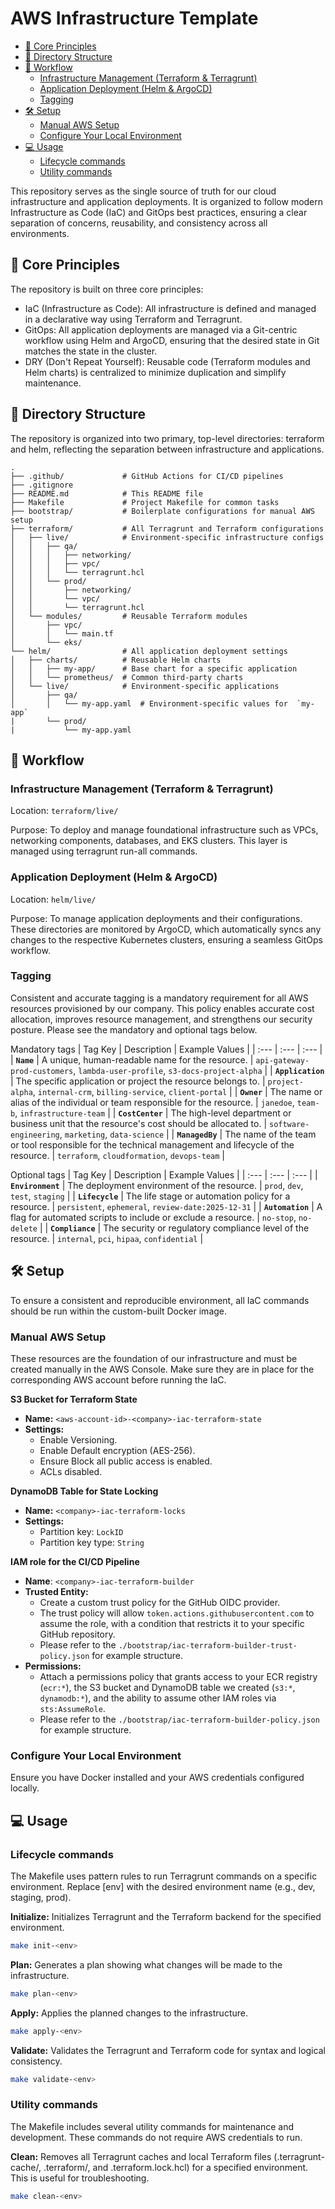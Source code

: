 <!-- omit in toc -->
# AWS Infrastructure Template

- [🧱 Core Principles](#-core-principles)
- [🌳 Directory Structure](#-directory-structure)
- [📖 Workflow](#-workflow)
  - [Infrastructure Management (Terraform \& Terragrunt)](#infrastructure-management-terraform--terragrunt)
  - [Application Deployment (Helm \& ArgoCD)](#application-deployment-helm--argocd)
  - [Tagging](#tagging)
- [🛠️ Setup](#️-setup)
  - [Manual AWS Setup](#manual-aws-setup)
  - [Configure Your Local Environment](#configure-your-local-environment)
- [💻 Usage](#-usage)
  - [Lifecycle commands](#lifecycle-commands)
  - [Utility commands](#utility-commands)

This repository serves as the single source of truth for our cloud infrastructure and application deployments. It is organized to follow modern Infrastructure as Code (IaC) and GitOps best practices, ensuring a clear separation of concerns, reusability, and consistency across all environments.

## 🧱 Core Principles
The repository is built on three core principles:

- IaC (Infrastructure as Code): All infrastructure is defined and managed in a declarative way using Terraform and Terragrunt.
- GitOps: All application deployments are managed via a Git-centric workflow using Helm and ArgoCD, ensuring that the desired state in Git matches the state in the cluster.
- DRY (Don't Repeat Yourself): Reusable code (Terraform modules and Helm charts) is centralized to minimize duplication and simplify maintenance.

## 🌳 Directory Structure
The repository is organized into two primary, top-level directories: terraform and helm, reflecting the separation between infrastructure and applications.

```
.
├── .github/             # GitHub Actions for CI/CD pipelines
├── .gitignore
├── README.md            # This README file
├── Makefile             # Project Makefile for common tasks
├── bootstrap/           # Boilerplate configurations for manual AWS setup
├── terraform/           # All Terragrunt and Terraform configurations
│   ├── live/            # Environment-specific infrastructure configs
│   │   ├── qa/
│   │   │   ├── networking/
│   │   │   ├── vpc/
│   │   │   └── terragrunt.hcl
│   │   └── prod/
│   │       ├── networking/
│   │       └── vpc/
│   │       └── terragrunt.hcl
│   └── modules/         # Reusable Terraform modules
│       ├── vpc/
│       │   └── main.tf
│       └── eks/
└── helm/                # All application deployment settings
│   ├── charts/          # Reusable Helm charts
│   │   ├── my-app/      # Base chart for a specific application
│   │   └── prometheus/  # Common third-party charts
│   └── live/            # Environment-specific applications
│       ├── qa/
│       │   └── my-app.yaml  # Environment-specific values for  `my-app`
|       └── prod/
|           └── my-app.yaml
```

## 📖 Workflow

### Infrastructure Management (Terraform & Terragrunt)

Location: `terraform/live/`

Purpose: To deploy and manage foundational infrastructure such as VPCs, networking components, databases, and EKS clusters. This layer is managed using terragrunt run-all commands.

### Application Deployment (Helm & ArgoCD)

Location: `helm/live/`

Purpose: To manage application deployments and their configurations. These directories are monitored by ArgoCD, which automatically syncs any changes to the respective Kubernetes clusters, ensuring a seamless GitOps workflow.

### Tagging

Consistent and accurate tagging is a mandatory requirement for all AWS resources provisioned by our company. This policy enables accurate cost allocation, improves resource management, and strengthens our security posture. Please see the mandatory and optional tags below.

Mandatory tags
| Tag Key | Description | Example Values |
| :--- | :--- | :--- |
| **`Name`** | A unique, human-readable name for the resource. | `api-gateway-prod-customers`, `lambda-user-profile`, `s3-docs-project-alpha` |
| **`Application`** | The specific application or project the resource belongs to. | `project-alpha`, `internal-crm`, `billing-service`, `client-portal` |
| **`Owner`** | The name or alias of the individual or team responsible for the resource. | `janedoe`, `team-b`, `infrastructure-team` |
| **`CostCenter`** | The high-level department or business unit that the resource's cost should be allocated to. | `software-engineering`, `marketing`, `data-science` |
| **`ManagedBy`** | The name of the team or tool responsible for the technical management and lifecycle of the resource. | `terraform`, `cloudformation`, `devops-team` |

Optional tags
| Tag Key | Description | Example Values |
| :--- | :--- | :--- |
| **`Environment`** | The deployment environment of the resource. |	`prod`, `dev`, `test`, `staging` |
| **`Lifecycle`** |	The life stage or automation policy for a resource.	| `persistent`, `ephemeral`, `review-date:2025-12-31` |
| **`Automation`** | A flag for automated scripts to include or exclude a resource.	| `no-stop`, `no-delete` |
| **`Compliance`** | The security or regulatory compliance level of the resource. | `internal`, `pci`, `hipaa`, `confidential` |

## 🛠️ Setup

To ensure a consistent and reproducible environment, all IaC commands should be run within the custom-built Docker image.

### Manual AWS Setup

These resources are the foundation of our infrastructure and must be created manually in the AWS Console. Make sure they are in place for the corresponding AWS account before running the IaC.

**S3 Bucket for Terraform State**

* **Name:** `<aws-account-id>-<company>-iac-terraform-state`
* **Settings:**
    * Enable Versioning.
    * Enable Default encryption (AES-256).
    * Ensure Block all public access is enabled.
    * ACLs disabled.

**DynamoDB Table for State Locking**

* **Name:** `<company>-iac-terraform-locks`
* **Settings:**
    * Partition key: `LockID`
    * Partition key type: `String`

**IAM role for the CI/CD Pipeline**

* **Name**: `<company>-iac-terraform-builder`
* **Trusted Entity:**
    * Create a custom trust policy for the GitHub OIDC provider.
    * The trust policy will allow `token.actions.githubusercontent.com` to assume the role, with a condition that restricts it to your specific GitHub repository.
    * Please refer to the `./bootstrap/iac-terraform-builder-trust-policy.json` for example structure.
* **Permissions:**
    * Attach a permissions policy that grants access to your ECR registry (`ecr:*`), the S3 bucket and DynamoDB table we created (`s3:*`, `dynamodb:*`), and the ability to assume other IAM roles via `sts:AssumeRole`.
    * Please refer to the `./bootstrap/iac-terraform-builder-policy.json` for example structure.

### Configure Your Local Environment

Ensure you have Docker installed and your AWS credentials configured locally.

## 💻 Usage

### Lifecycle commands

The Makefile uses pattern rules to run Terragrunt commands on a specific environment. Replace [env] with the desired environment name (e.g., dev, staging, prod).

**Initialize:** Initializes Terragrunt and the Terraform backend for the specified environment.
```sh
make init-<env>
```

**Plan:** Generates a plan showing what changes will be made to the infrastructure.
```sh
make plan-<env>
```

**Apply:** Applies the planned changes to the infrastructure.
```sh
make apply-<env>
```

**Validate:** Validates the Terragrunt and Terraform code for syntax and logical consistency.
```sh
make validate-<env>
```

### Utility commands

The Makefile includes several utility commands for maintenance and development. These commands do not require AWS credentials to run.

**Clean:** Removes all Terragrunt caches and local Terraform files (.terragrunt-cache/, .terraform/, and .terraform.lock.hcl) for a specified environment. This is useful for troubleshooting.
```sh
make clean-<env>
```